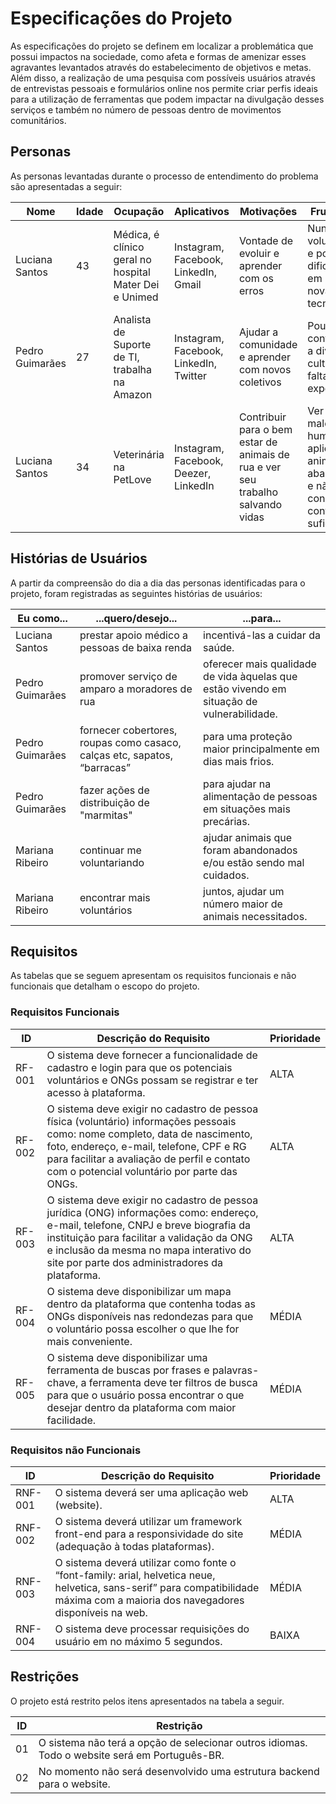 # Especificações do Projeto

As especificações do projeto se definem em localizar a problemática que possui impactos na sociedade, como afeta  e formas de amenizar esses agravantes levantados através do estabelecimento de objetivos e metas. Além disso, a realização de uma pesquisa com possíveis usuários através de entrevistas pessoais e formulários online nos permite criar perfis ideais para a utilização de ferramentas que podem impactar na divulgação desses serviços e também no número de pessoas dentro de movimentos comunitários.

## Personas

As personas levantadas durante o processo de entendimento do problema são apresentadas a seguir:

|Nome|Idade|Ocupação|Aplicativos|Motivações|Frustrações|
|--------------------|--|-------------------------|-------------------------|-------------------------|-------------------------|
|Luciana Santos|43|Médica, é clínico geral no hospital Mater Dei e Unimed|Instagram, Facebook, LinkedIn, Gmail|Vontade de evoluir e aprender com os erros|Nunca fez voluntariado e possui dificuldade em utilizar novas tecnologias|
|Pedro Guimarães|27|Analista de Suporte de TI, trabalha na Amazon|Instagram, Facebook, LinkedIn, Twitter|Ajudar a comunidade e aprender com novos coletivos|Pouco contato com a diversidade cultural e falta de experiência|
|Luciana Santos|34|Veterinária na PetLove|Instagram, Facebook, Deezer, LinkedIn|Contribuir para o bem estar de animais de rua e ver seu trabalho salvando vidas|Ver a maldade humana aplicada aos animais abandonados e não conseguir contribuir o suficiente|


## Histórias de Usuários

A partir da compreensão do dia a dia das personas identificadas para o projeto, foram registradas as seguintes histórias de usuários:

|Eu como...     | ...quero/desejo...  | ...para... |
|-------|-------------------------|----|
|Luciana Santos| prestar apoio médico a pessoas de baixa renda | incentivá-las a cuidar da saúde. |
|Pedro Guimarães| promover serviço de amparo a moradores de rua | oferecer mais qualidade de vida àquelas que estão vivendo em situação de vulnerabilidade.  |
|Pedro Guimarães| fornecer cobertores, roupas como casaco, calças etc, sapatos, “barracas” | para uma proteção maior principalmente em dias mais frios. |
|Pedro Guimarães| fazer ações de distribuição de "marmitas" | para ajudar na alimentação de pessoas em situações mais precárias. |
|Mariana Ribeiro| continuar me voluntariando  | ajudar animais que foram abandonados e/ou estão sendo mal cuidados. |
|Mariana Ribeiro| encontrar mais voluntários  | juntos, ajudar um número maior de animais necessitados. |


## Requisitos

As tabelas que se seguem apresentam os requisitos funcionais e não funcionais que detalham o escopo do projeto.

### Requisitos Funcionais

|ID    | Descrição do Requisito  | Prioridade |
|------|-----------------------------------------|----|
|RF-001| O sistema deve fornecer a funcionalidade de cadastro e login para que os potenciais voluntários e ONGs possam se registrar e ter acesso à plataforma.  | ALTA | 
|RF-002| O sistema deve exigir no cadastro de pessoa física (voluntário) informações pessoais como: nome completo, data de nascimento, foto, endereço, e-mail, telefone, CPF e RG para facilitar a avaliação de perfil e contato com o potencial voluntário por parte das ONGs.   | ALTA |
|RF-003| O sistema deve exigir no cadastro de pessoa jurídica (ONG) informações como: endereço, e-mail, telefone, CNPJ e breve biografia da instituição para facilitar a validação da ONG e inclusão da mesma no mapa interativo do site por parte dos administradores da plataforma.   | ALTA |
|RF-004| O sistema deve disponibilizar um mapa dentro da plataforma que contenha todas as ONGs disponíveis nas redondezas para que o voluntário possa escolher o que lhe for mais conveniente.   | MÉDIA |
|RF-005| O sistema deve disponibilizar uma ferramenta de buscas por frases e palavras-chave, a ferramenta deve ter filtros de busca para que o usuário possa encontrar o que desejar dentro da plataforma com maior facilidade.| MÉDIA |


### Requisitos não Funcionais

|ID     | Descrição do Requisito  |Prioridade |
|-------|-------------------------|----|
|RNF-001| O sistema deverá ser uma aplicação web (website). | ALTA | 
|RNF-002| O sistema deverá utilizar um framework front-end para a responsividade do site (adequação à todas plataformas).| MÉDIA | 
|RNF-003| O sistema deverá utilizar como fonte o “font-family: arial, helvetica neue, helvetica, sans-serif” para compatibilidade máxima com a maioria dos navegadores disponíveis na web. | MÉDIA | 
|RNF-004| O sistema deve processar requisições do usuário em no máximo 5 segundos. | BAIXA |  



## Restrições

O projeto está restrito pelos itens apresentados na tabela a seguir.

|ID| Restrição                                             |
|--|-------------------------------------------------------|
|01| O sistema não terá a opção de selecionar outros idiomas. Todo o website será em Português-BR. |
|02| No momento não será desenvolvido uma estrutura backend para o website. |
